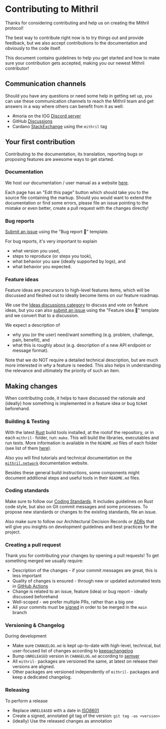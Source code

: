 # Contributing to Mithril

Thanks for considering contributing and help us on creating the Mithril protocol!

The best way to contribute right now is to try things out and provide feedback,
but we also accept contributions to the documentation and obviously to the
code itself.

This document contains guidelines to help you get started and how to make sure
your contribution gets accepted, making you our newest Mithril contributor!

## Communication channels

Should you have any questions or need some help in getting set up, you can use
these communication channels to reach the Mithril team and get answers in a way
where others can benefit from it as well:

- #moria on the IOG [Discord server](https://discord.gg/5kaErDKDRq)
- GitHub [Discussions](https://github.com/input-output-hk/mithril/discussions)
- Cardano [StackExchange](https://cardano.stackexchange.com/) using the `mithril` tag

## Your first contribution

Contributing to the documentation, its translation, reporting bugs or proposing features are awesome ways to get started.

### Documentation

We host our documentation / user manual as a website [here](https://mithril.network/doc).

Each page has an "Edit this page" button which should take you to the source
file containing the markup. Should you would want to extend the documentation or
find some errors, please file an issue pointing to the mistake or even better,
create a pull request with the changes directly!

### Bug reports

[Submit an issue](https://github.com/input-output-hk/mithril/issues/new/choose) using the "Bug report :bug:" template.

For bug reports, it's very important to explain

- what version you used,
- steps to reproduce (or steps you took),
- what behavior you saw (ideally supported by logs), and
- what behavior you expected.

### Feature ideas

Feature ideas are precursors to high-level features items, which will be
discussed and fleshed out to ideally become items on our feature roadmap.

We use the [Ideas discussions category](https://github.com/input-output-hk/mithril/discussions/categories/ideas)
to discuss and vote on feature ideas, but you can also [submit an
issue](https://github.com/input-output-hk/mithril/issues/new/choose) using the
"Feature idea :thought_balloon:" template and we convert that to a discussion.

We expect a description of

- why you (or the user) need/want something (e.g. problem, challenge, pain, benefit), and
- what this is roughly about (e.g. description of a new API endpoint or message format).

Note that we do NOT require a detailed technical description, but are much more
interested in _why_ a feature is needed. This also helps in understanding the
relevance and ultimately the priority of such an item.

## Making changes

When contributing code, it helps to have discussed the rationale and (ideally)
how something is implemented in a feature idea or bug ticket beforehand.

### Building & Testing

With the latest [Rust](https://www.rust-lang.org/tools/install) build tools installed, at the rootof the repository, or in each `mithril-` folder, run: `make`. This will build the libraries, executables and run tests. More information is available in the `README.md` files of each folder (see list of them [here](https://www.rust-lang.org/tools/install)).

Also you will find tutorials and technical documentation on the [`mithril.network`](https://mithril.network/doc/manual/welcome) documentation website.

Besides these general build instructions, some components might document
additional steps and useful tools in their `README.md` files.

### Coding standards

Make sure to follow our [Coding Standards](https://github.com/input-output-hk/mithril/wiki/Project-Charter#coding-standards).
It includes guidelines on Rust code style, but also on Git commit messages
and some processes. To propose new standards or changes to the existing standards, file an issue.

Also make sure to follow our Architectural Decision Records or [ADRs](https://mithril.network/doc/adr) that will give you insights on development guidelines and best practices for the project.

### Creating a pull request

Thank you for contributing your changes by opening a pull requests! To get
something merged we usually require:

- Description of the changes - if your commit messages are great, this is less important
- Quality of changes is ensured - through new or updated automated tests in [GitHub Actions](https://github.com/input-output-hk/mithril/actions)
- Change is related to an issue, feature (idea) or bug report - ideally discussed beforehand
- Well-scoped - we prefer multiple PRs, rather than a big one
- All your commits must be [signed](https://docs.github.com/en/authentication/managing-commit-signature-verification/signing-commits) in order to be merged in the `main` branch

### Versioning & Changelog

During development

- Make sure `CHANGELOG.md` is kept up-to-date with high-level, technical, but user-focused list of changes according to [keepachangelog](https://keepachangelog.com/en/1.0.0/)
- Bump `UNRELEASED` version in `CHANGELOG.md` according to [semver](https://semver.org/)
- All `mithril-` packages are versioned the same, at latest on release their versions are aligned.
- Other packages are versioned independently of `mithril-` packages and keep a dedicated changelog.

### Releasing

To perform a release

- Replace `UNRELEASED` with a date in [ISO8601](https://en.wikipedia.org/wiki/ISO_8601)
- Create a signed, annotated git tag of the version: `git tag -as <version>`
- (ideally) Use the released changes as annotation
